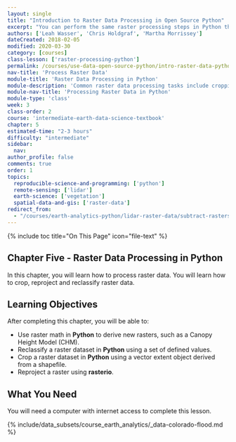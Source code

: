 ```yaml
---
layout: single
title: "Introduction to Raster Data Processing in Open Source Python"
excerpt: "You can perform the same raster processing steps in Python that you would in a tool like ArcGIS. Learn how to process spatial raster data using Open Source Python."
authors: ['Leah Wasser', 'Chris Holdgraf', 'Martha Morrissey']
dateCreated: 2018-02-05
modified: 2020-03-30
category: [courses]
class-lesson: ['raster-processing-python']
permalink: /courses/use-data-open-source-python/intro-raster-data-python/raster-data-processing/
nav-title: 'Process Raster Data'
module-title: 'Raster Data Processing in Python'
module-description: 'Common raster data processing tasks include cropping and reprojecting raster data, using raster math to derive new rasters, and reclassifying rasters using a set of values. Learn how to process raster data using open source Python.'
module-nav-title: 'Processing Raster Data in Python'
module-type: 'class'
week: 3
class-order: 2
course: 'intermediate-earth-data-science-textbook'
chapter: 5
estimated-time: "2-3 hours"
difficulty: "intermediate"
sidebar:
  nav:
author_profile: false
comments: true
order: 1
topics:
  reproducible-science-and-programming: ['python']
  remote-sensing: ['lidar']
  earth-science: ['vegetation']
  spatial-data-and-gis: ['raster-data']
redirect_from:
  - "/courses/earth-analytics-python/lidar-raster-data/subtract-rasters-in-python/"
---
```

{% include toc title="On This Page" icon="file-text" %}

<div class='notice--success' markdown="1">

## <i class="fa fa-ship" aria-hidden="true"></i> Chapter Five - Raster Data Processing in Python 

In this chapter, you will learn how to process raster data. You will learn how to 
crop, reproject and reclassify raster data.

## <i class="fa fa-graduation-cap" aria-hidden="true"></i> Learning Objectives

After completing this chapter, you will be able to:

* Use raster math in **Python** to derive new rasters, such as a Canopy Height Model (CHM).
* Reclassify a raster dataset in **Python** using a set of defined values. 
* Crop a raster dataset in **Python** using a vector extent object derived from a shapefile.
* Reproject a raster using **rasterio**.

## <i class="fa fa-check-square-o fa-2" aria-hidden="true"></i> What You Need

You will need a computer with internet access to complete this lesson.

{% include/data_subsets/course_earth_analytics/_data-colorado-flood.md %}

</div>
